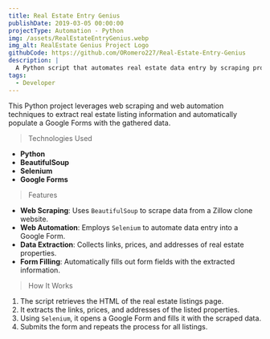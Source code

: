 ```yaml
---
title: Real Estate Entry Genius
publishDate: 2019-03-05 00:00:00
projectType: Automation - Python
img: /assets/RealEstateEntryGenius.webp
img_alt: RealEstate Genius Project Logo
githubCode: https://github.com/ORomero227/Real-Estate-Entry-Genius
description: |
  A Python script that automates real estate data entry by scraping property listings and filling out a Google Form with the extracted information.
tags:
  - Developer
---
```


This Python project leverages web scraping and web automation techniques to extract real estate listing information and automatically populate a Google Forms with the gathered data.

> Technologies Used

- **Python**
- **BeautifulSoup**
- **Selenium**
- **Google Forms**

> Features

- **Web Scraping**: Uses `BeautifulSoup` to scrape data from a Zillow clone website.
- **Web Automation**: Employs `Selenium` to automate data entry into a Google Form.
- **Data Extraction**: Collects links, prices, and addresses of real estate properties.
- **Form Filling**: Automatically fills out form fields with the extracted information.

> How It Works

1. The script retrieves the HTML of the real estate listings page.
2. It extracts the links, prices, and addresses of the listed properties.
3. Using `Selenium`, it opens a Google Form and fills it with the scraped data.
4. Submits the form and repeats the process for all listings.
